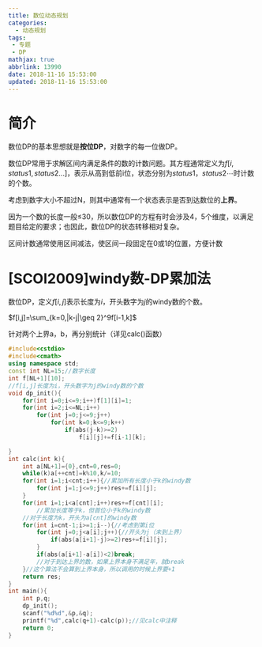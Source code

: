 ```yaml
---
title: 数位动态规划
categories:
  - 动态规划
tags:
 - 专题
 - DP
mathjax: true
abbrlink: 13990
date: 2018-11-16 15:53:00
updated: 2018-11-16 15:53:00
---
```

# 简介

数位DP的基本思想就是**按位DP**，对数字的每一位做DP。

数位DP常用于求解区间内满足条件的数的计数问题。其方程通常定义为$f[i,status1,status2...]$，表示从高到低前i位，状态分别为$status1，status2\cdots$时计数的个数。

<!--more-->

考虑到数字大小不超过N，则其中通常有一个状态表示是否到达数位的**上界**。

因为一个数的长度一般≤30，所以数位DP的方程有时会涉及4，5个维度，以满足题目给定的要求；也因此，数位DP的状态转移相对复杂。

区间计数通常使用区间减法，使区间一段固定在0或1的位置，方便计数

# [SCOI2009]windy数-DP累加法

数位DP，定义$f[i,j]$表示长度为$i$，开头数字为$j$的windy数的个数。

$f[i,j]=\sum_{k=0,|k-j|\geq 2}^9f[i-1,k]$

针对两个上界a，b，再分别统计（详见calc()函数）

```cpp
#include<cstdio>
#include<cmath>
using namespace std;
const int NL=15;//数字长度
int f[NL+1][10];
//f[i,j]长度为i，开头数字为j的windy数的个数
void dp_init(){
	for(int i=0;i<=9;i++)f[1][i]=1;
	for(int i=2;i<=NL;i++)
		for(int j=0;j<=9;j++)
			for(int k=0;k<=9;k++)
				if(abs(j-k)>=2)
					f[i][j]+=f[i-1][k];

}
int calc(int k){
	int a[NL+1]={0},cnt=0,res=0;
	while(k)a[++cnt]=k%10,k/=10;
	for(int i=1;i<cnt;i++){//累加所有长度小于k的windy数
		for(int j=1;j<=9;j++)res+=f[i][j];
	}
	for(int i=1;i<a[cnt];i++)res+=f[cnt][i];
		//累加长度等于k，但首位小于k的windy数
	//对于长度为k，开头为a[cnt]的windy数
	for(int i=cnt-1;i>=1;i--){//考虑到第i位
		for(int j=0;j<a[i];j++){//开头为j（未到上界）
			if(abs(a[i+1]-j)>=2)res+=f[i][j];
		}
		if(abs(a[i+1]-a[i])<2)break;
		//对于到达上界的数，如果上界本身不满足年，就break
	}//这个算法不会算到上界本身，所以调用的时候上界要+1
	return res;
}
int main(){
	int p,q;
	dp_init();
	scanf("%d%d",&p,&q);
	printf("%d",calc(q+1)-calc(p));//见calc中注释
	return 0;
}
```